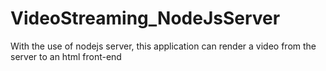 # VideoStreaming_NodeJsServer
With the use of nodejs server, this application can render a video from the server to an html front-end 
